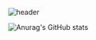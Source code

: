 ![header](https://capsule-render.vercel.app/api?type=waving&color=002c5f&height=140&animation=fadeIn&section=header&text=JitHub&fontColor=E5EDF2&fontSize=35&fontAlign=80&fontAlignY=40&animation=blinking)

![Anurag's GitHub stats](https://github-readme-stats.vercel.app/api?username=JitHoon&theme=github_dark_dimmed&show_icons=true)
